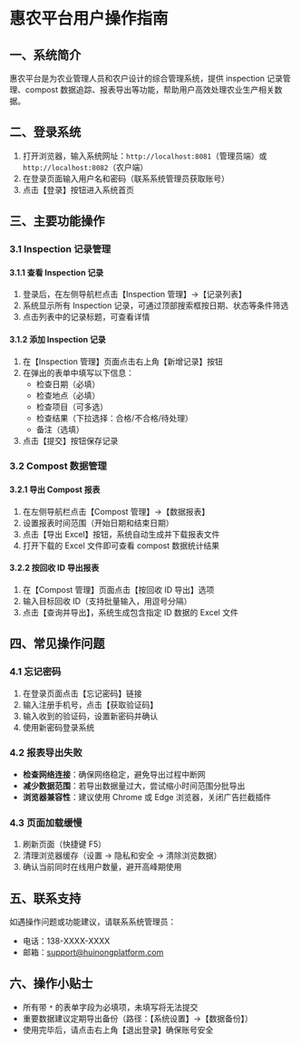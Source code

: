 # 惠农平台用户操作指南

## 一、系统简介
惠农平台是为农业管理人员和农户设计的综合管理系统，提供 inspection 记录管理、compost 数据追踪、报表导出等功能，帮助用户高效处理农业生产相关数据。

## 二、登录系统
1. 打开浏览器，输入系统网址：`http://localhost:8081`（管理员端）或 `http://localhost:8082`（农户端）
2. 在登录页面输入用户名和密码（联系系统管理员获取账号）
3. 点击【登录】按钮进入系统首页

## 三、主要功能操作

### 3.1 Inspection 记录管理
#### 3.1.1 查看 Inspection 记录
1. 登录后，在左侧导航栏点击【Inspection 管理】→【记录列表】
2. 系统显示所有 Inspection 记录，可通过顶部搜索框按日期、状态等条件筛选
3. 点击列表中的记录标题，可查看详情

#### 3.1.2 添加 Inspection 记录
1. 在【Inspection 管理】页面点击右上角【新增记录】按钮
2. 在弹出的表单中填写以下信息：
   - 检查日期（必填）
   - 检查地点（必填）
   - 检查项目（可多选）
   - 检查结果（下拉选择：合格/不合格/待处理）
   - 备注（选填）
3. 点击【提交】按钮保存记录

### 3.2 Compost 数据管理
#### 3.2.1 导出 Compost 报表
1. 在左侧导航栏点击【Compost 管理】→【数据报表】
2. 设置报表时间范围（开始日期和结束日期）
3. 点击【导出 Excel】按钮，系统自动生成并下载报表文件
4. 打开下载的 Excel 文件即可查看 compost 数据统计结果

#### 3.2.2 按回收 ID 导出报表
1. 在【Compost 管理】页面点击【按回收 ID 导出】选项
2. 输入目标回收 ID（支持批量输入，用逗号分隔）
3. 点击【查询并导出】，系统生成包含指定 ID 数据的 Excel 文件

## 四、常见操作问题
### 4.1 忘记密码
1. 在登录页面点击【忘记密码】链接
2. 输入注册手机号，点击【获取验证码】
3. 输入收到的验证码，设置新密码并确认
4. 使用新密码登录系统

### 4.2 报表导出失败
- **检查网络连接**：确保网络稳定，避免导出过程中断网
- **减少数据范围**：若导出数据量过大，尝试缩小时间范围分批导出
- **浏览器兼容性**：建议使用 Chrome 或 Edge 浏览器，关闭广告拦截插件

### 4.3 页面加载缓慢
1. 刷新页面（快捷键 F5）
2. 清理浏览器缓存（设置 → 隐私和安全 → 清除浏览数据）
3. 确认当前同时在线用户数量，避开高峰期使用

## 五、联系支持
如遇操作问题或功能建议，请联系系统管理员：
- 电话：138-XXXX-XXXX
- 邮箱：support@huinongplatform.com

## 六、操作小贴士
- 所有带 `*` 的表单字段为必填项，未填写将无法提交
- 重要数据建议定期导出备份（路径：【系统设置】→【数据备份】）
- 使用完毕后，请点击右上角【退出登录】确保账号安全